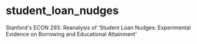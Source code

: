 # student_loan_nudges
Stanford's ECON 293: Reanalysis of 'Student Loan Nudges: Experimental Evidence on Borrowing and Educational Attainment'
